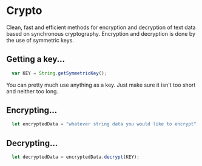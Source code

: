 # Crypto
Clean, fast and efficient methods for encryption and decryption of text data based on synchronous cryptography. Encryption and decryption is done by the use of symmetric keys.

## Getting a key...
```javascript
  var KEY = String.getSymmetricKey();
```
You can pretty much use anything as a key. Just make sure it isn't too short and neither too long.

## Encrypting...
```javascript
  let encryptedData = "whatever string data you would like to encrypt".encrypt(KEY);
```

## Decrypting...
```javascript
  let decryptedData = encryptedData.decrypt(KEY);
```

